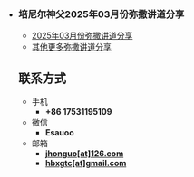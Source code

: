 - ### 培尼尔神父2025年03月份弥撒讲道分享
  
  - [2025年03月份弥撒讲道分享](https://izshui.github.io/2025.03/2125/03/01/培尼尔神父25年03月份弥撒讲道分享/)
  - [其他更多弥撒讲道分享](https://izshui.github.io)
  
  <!-- .slide vertical=true -->
  
  ## 联系方式
  
  - 手机
    - **+86 17531195109**
  - 微信
    - **Esauoo**
  - 邮箱
    - **[jhonguo[at]126.com](mailto:jhonguo@126.com)**
    - **[hbxgtc[at]gmail.com](mailto:hbxgtc@gmail.com)**
